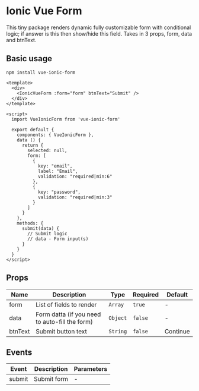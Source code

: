 # Ionic Vue Form

This tiny package renders dynamic fully customizable form with conditional logic; if answer is this then show/hide this field. Takes in 3 props, form, data and btnText.

## Basic usage
`npm install vue-ionic-form`

```
<template>
  <div>
    <IonicVueForm :form="form" btnText="Submit" />
  </div>
</template>

<script>
  import VueIonicForm from 'vue-ionic-form'

  export default {
    components: { VueIonicForm },
    data () {
      return {
        selected: null,
        form: [
          {
            key: "email",
            label: "Email",
            validation: "required|min:6"
          },
          {
            key: "password",
            validation: "required|min:3"
          }
        ]
      }
    },
    methods: {
      submit(data) {
        // Submit logic
        // data - Form input(s)
      }
    }
  }
</script>
```

## Props

<!-- @vuese:default-form:props:start -->
|Name|Description|Type|Required|Default|
|---|---|---|---|---|
|form|List of fields to render|`Array`|`true`|-|
|data|Form datta (if you need to auto-fill the form)|`Object`|`false`|-|
|btnText|Submit button text|`String`|`false`|Continue|

<!-- @vuese:default-form:props:end -->


## Events

<!-- @vuese:default-form:events:start -->
|Event|Description|Parameters|
|---|---|---|
|submit|Submit form|-|

<!-- @vuese:default-form:events:end -->


